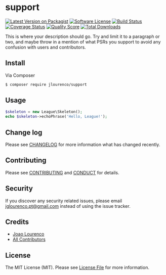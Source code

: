 # support

[![Latest Version on Packagist][ico-version]][link-packagist]
[![Software License][ico-license]](LICENSE.md)
[![Build Status][ico-travis]][link-travis]
[![Coverage Status][ico-scrutinizer]][link-scrutinizer]
[![Quality Score][ico-code-quality]][link-code-quality]
[![Total Downloads][ico-downloads]][link-downloads]

This is where your description should go. Try and limit it to a paragraph or two, and maybe throw in a mention of what
PSRs you support to avoid any confusion with users and contributors.

## Install

Via Composer

``` bash
$ composer require jlourenco/support
```

## Usage

``` php
$skeleton = new League\Skeleton();
echo $skeleton->echoPhrase('Hello, League!');
```

## Change log

Please see [CHANGELOG](CHANGELOG.md) for more information what has changed recently.

## Contributing

Please see [CONTRIBUTING](CONTRIBUTING.md) and [CONDUCT](CONDUCT.md) for details.

## Security

If you discover any security related issues, please email jglourenco.pt@gmail.com instead of using the issue tracker.

## Credits

- [Joao Lourenco][link-author]
- [All Contributors][link-contributors]

## License

The MIT License (MIT). Please see [License File](LICENSE.md) for more information.

[ico-version]: https://img.shields.io/packagist/v/jlourenco/support.svg?style=flat-square
[ico-license]: https://img.shields.io/badge/license-MIT-brightgreen.svg?style=flat-square
[ico-travis]: https://img.shields.io/travis/jlourenco/support/master.svg?style=flat-square
[ico-scrutinizer]: https://img.shields.io/scrutinizer/coverage/g/jlourenco/support.svg?style=flat-square
[ico-code-quality]: https://img.shields.io/scrutinizer/g/jlourenco/support.svg?style=flat-square
[ico-downloads]: https://img.shields.io/packagist/dt/jlourenco/support.svg?style=flat-square

[link-packagist]: https://packagist.org/packages/jlourenco/support
[link-travis]: https://travis-ci.org/joaogl/support
[link-scrutinizer]: https://scrutinizer-ci.com/g/joaogl/support/code-structure
[link-code-quality]: https://scrutinizer-ci.com/g/joaogl/support
[link-downloads]: https://packagist.org/packages/jlourenco/support
[link-author]: https://github.com/joaogl
[link-contributors]: ../../contributors
